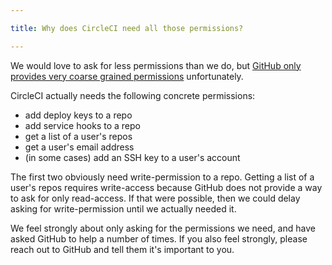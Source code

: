 ```yaml
---

title: Why does CircleCI need all those permissions?

---
```


We would love to ask for less permissions than we do, but
[GitHub only provides very coarse grained permissions](http://developer.github.com/v3/oauth/#scopes)
unfortunately.

CircleCI actually needs the following concrete permissions:

*   add deploy keys to a repo
*   add service hooks to a repo
*   get a list of a user's repos
*   get a user's email address
*   (in some cases) add an SSH key to a user's account

The first two obviously need write-permission to a repo.
Getting a list of a user's repos requires write-access because GitHub does not provide a way to ask for only read-access.
If that were possible, then we could delay asking for write-permission until we actually needed it.

We feel strongly about only asking for the permissions we need, and have asked GitHub to help a number of times.
If you also feel strongly, please reach out to GitHub and tell them it's important to you.
